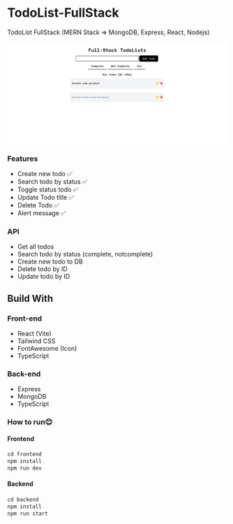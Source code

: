 # TodoList-FullStack
TodoList FullStack (MERN Stack => MongoDB, Express, React, Nodejs)

![todoList-screenshot](https://github.com/aomsk/todolist-fullStack/blob/main/frontend/src/assets/screenshot/todoList-screenshot.png?raw=true)

### Features

- Create new todo ✅
- Search todo by status ✅
- Toggle status todo ✅
- Update Todo title ✅
- Delete Todo ✅
- Alert message ✅

### API

- Get all todos
- Search todo by status (complete, notcomplete)
- Create new todo to DB
- Delete todo by ID
- Update todo by ID


## Build With
### Front-end
- React (Vite)
- Tailwind CSS
- FontAwesome (Icon)
- TypeScript
  
### Back-end
* Express
* MongoDB
* TypeScript

### **How to run😊**

#### Frontend
```
cd frontend
npm install
npm run dev
```

#### Backend
```
cd backend
npm install
npm run start
```
